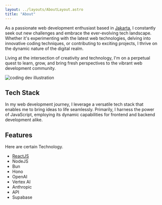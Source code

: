 ```yaml
---
layout: ../layouts/AboutLayout.astro
title: "About"
---
```


As a passionate web development enthusiast based in [Jakarta](https://www.google.com/maps/place/Jakarta), I constantly seek out new challenges and embrace the ever-evolving tech landscape. Whether it's experimenting with the latest web technologies, delving into innovative coding techniques, or contributing to exciting projects, I thrive on the dynamic nature of the digital realm.

Living at the intersection of creativity and technology, I'm on a perpetual quest to learn, grow, and bring fresh perspectives to the vibrant web development community.

<div>
  <img src="/assets/dev.svg" class="sm:w-1/2 mx-auto" alt="coding dev illustration">
</div>

## Tech Stack

In my web development journey, I leverage a versatile tech stack that enables me to bring ideas to life seamlessly. Primarily, I harness the power of JavaScript, employing its dynamic capabilities for frontend and backend development alike.

## Features

Here are certain Technology.

- [ReactJS](https://react.dev/)
- NodeJS
- Bun
- Hono
- OpenAI
- Vertex AI
- Anthropic
- API
- Supabase
